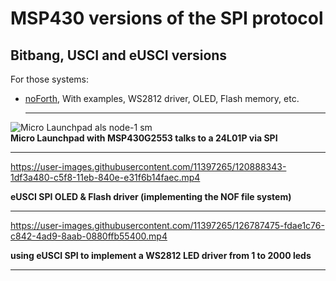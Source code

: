 # MSP430 versions of the SPI protocol

## Bitbang, USCI and eUSCI versions

For those systems:  

- [noForth](noForth), With examples, WS2812 driver, OLED, Flash memory, etc.  

  ***
  
![Micro Launchpad als node-1 sm](https://user-images.githubusercontent.com/11397265/120074443-4251fd00-c09d-11eb-923c-1ff2f56d2aa6.jpg)  
**Micro Launchpad with MSP430G2553 talks to a 24L01P via SPI**  

  ***
https://user-images.githubusercontent.com/11397265/120888343-1df3a480-c5f8-11eb-840e-e31f6b14faec.mp4

**eUSCI SPI OLED & Flash driver (implementing the NOF file system)**  

  ***
https://user-images.githubusercontent.com/11397265/126787475-fdae1c76-c842-4ad9-8aab-0880ffb55400.mp4

**using eUSCI SPI to implement a WS2812 LED driver from 1 to 2000 leds** 

  ***


